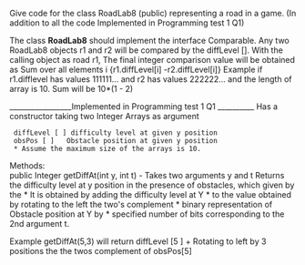 Give code for the class RoadLab8 (public) representing a road in a game. 
(In addition to all the code Implemented in Programming test 1 Q1)

The class **RoadLab8** should implement the interface Comparable. Any two RoadLab8 objects r1 and r2 will be compared by the diffLevel []. With the calling object as road r1, The final integer comparison value will be obtained as Sum over all elements i {r1.diffLevel[i] -r2.diffLevel[i]}
Example if r1.difflevel has values 111111... and r2  has values 222222...
and the length of array is 10.
Sum will be 10*(1 - 2)

_________________Implemented in Programming test 1 Q1 __________
Has a constructor taking two Integer Arrays as argument

	 diffLevel [ ] difficulty level at given y position
	 obsPos [ ]   Obstacle position at given y position
	 * Assume the maximum size of the arrays is 10.

Methods:  
public Integer getDiffAt(int y, int t)  -  Takes two arguments  y and t
Returns the difficulty level at y position in the presence of obstacles, which given by the 
	 *  It is obtained by adding the difficulty level at Y
	 *  to the value obtained by rotating to the left the two's complement 
	 *  binary representation of Obstacle position at Y by
	 *  specified number of bits corresponding to the 2nd argument t.


Example getDiffAt(5,3) will return
diffLevel [5 ] + Rotating to left by 3 positions the the twos complement  of obsPos[5]   
